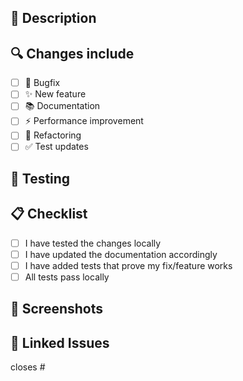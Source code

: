 ## 📝 Description
<!-- Brief description of the changes -->

## 🔍 Changes include
<!-- Mark the relevant items with 'x' -->
- [ ] 🐛 Bugfix
- [ ] ✨ New feature
- [ ] 📚 Documentation
- [ ] ⚡ Performance improvement
- [ ] 🔨 Refactoring
- [ ] ✅ Test updates

## 🧪 Testing
<!-- How have you tested these changes? -->

## 📋 Checklist
- [ ] I have tested the changes locally
- [ ] I have updated the documentation accordingly
- [ ] I have added tests that prove my fix/feature works
- [ ] All tests pass locally

## 📸 Screenshots
<!-- If applicable, add screenshots to help explain your changes -->

## 🔗 Linked Issues
<!-- Link any related issues using #issue_number -->

closes #